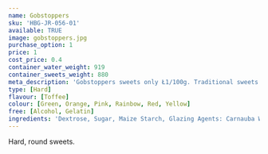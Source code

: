 ```yaml
---
name: Gobstoppers
sku: 'HBG-JR-056-01'
available: TRUE
image: gobstoppers.jpg
purchase_option: 1
price: 1
cost_price: 0.4
container_water_weight: 919
container_sweets_weight: 880
meta_description: 'Gobstoppers sweets only Ł1/100g. Traditional sweets and more at Humbugs Confectionery Store. Specialists in satisfying your sweet tooth!'
type: [Hard]
flavour: [Toffee]
colour: [Green, Orange, Pink, Rainbow, Red, Yellow]
free: [Alcohol, Gelatin]
ingredients: 'Dextrose, Sugar, Maize Starch, Glazing Agents: Carnauba Wax, Colours: E104, E120, E122, E129, E132, E133, E153, E171'
---
```

Hard, round sweets.